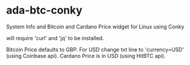 # ada-btc-conky
System Info and Bitcoin and Cardano Price widget for Linux using Conky

will require 'curl' and 'jq' to be installed.

Bitcoin Price defaults to GBP. For USD change txt line to 'currency=USD'
(using Coinbase api).
Cardano Price is in USD
(using HitBTC api).
